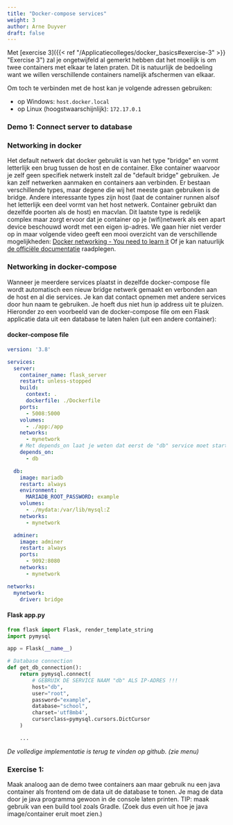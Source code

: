 ```yaml
---
title: "Docker-compose services"
weight: 3
author: Arne Duyver
draft: false
---
```


Met [exercise 3]({{< ref "/Applicatiecolleges/docker_basics#exercise-3" >}} "Exercise 3") zal je ongetwijfeld al gemerkt hebben dat het moeilijk is om twee containers met elkaar te laten praten. Dit is natuurlijk de bedoeling want we willen verschillende containers namelijk afschermen van elkaar. 

Om toch te verbinden met de host kan je volgende adressen gebruiken:
- op Windows: `host.docker.local`
- op Linux (hoogstwaarschijnlijk): `172.17.0.1`

### Demo 1: Connect server to database

### Networking in docker
Het default netwerk dat docker gebruikt is van het type "bridge" en vormt letterlijk een brug tussen de host en de container. Elke container waarvoor je zelf geen specifiek netwerk instelt zal de "default bridge" gebruiken. Je kan zelf netwerken aanmaken en containers aan verbinden. Er bestaan verschillende types, maar degene die wij het meeste gaan gebruiken is de bridge. Andere interessante types zijn host (laat de container runnen alsof het letterlijk een deel vormt van het host netwerk. Container gebruikt dan dezelfde poorten als de host) en macvlan. Dit laatste type is redelijk complex maar zorgt ervoor dat je container op je (wifi)netwerk als een apart device beschouwd wordt met een eigen ip-adres. We gaan hier niet verder op in maar volgende video geeft een mooi overzicht van de verschillende mogelijkheden: [Docker networking - You need to learn it](https://www.youtube.com/watch?v=bKFMS5C4CG0)
Of je kan natuurlijk [de officiële documentatie](https://docs.docker.com/engine/network/) raadplegen.

### Networking in docker-compose
Wanneer je meerdere services plaatst in dezelfde docker-compose file wordt automatisch een nieuw bridge netwerk gemaakt en verbonden aan de host en al die services. Je kan dat contact opnemen met andere services door hun naam te gebruiken. Je hoeft dus niet hun ip address uit te pluizen. Hieronder zo een voorbeeld van de docker-compose file om een Flask applicatie data uit een database te laten halen (uit een andere container):

#### docker-compose file
```yml
version: '3.8'

services:
  server:
    container_name: flask_server
    restart: unless-stopped
    build:
      context: .
      dockerfile: ./Dockerfile
    ports:
      - 5008:5000
    volumes:
      - ./app:/app
    networks:
      - mynetwork
    # Met depends_on laat je weten dat eerst de "db" service moet starten omdat een deel/delen van deze container moeten communiceren met die service
    depends_on:
      - db

  db:
    image: mariadb
    restart: always
    environment:
      MARIADB_ROOT_PASSWORD: example
    volumes:
      - ./mydata:/var/lib/mysql:Z
    networks:
      - mynetwork

  adminer:
    image: adminer
    restart: always
    ports:
      - 9092:8080
    networks:
      - mynetwork

networks:
  mynetwork:
    driver: bridge
```
#### Flask app.py
```python
from flask import Flask, render_template_string
import pymysql

app = Flask(__name__)

# Database connection
def get_db_connection():
    return pymysql.connect(
        # GEBRUIK DE SERVICE NAAM "db" ALS IP-ADRES !!!
        host="db",
        user="root",
        password="example",
        database="school",
        charset='utf8mb4',
        cursorclass=pymysql.cursors.DictCursor
    )

    ...
```

_De volledige implementatie is terug te vinden op github. (zie menu)_



### Exercise 1: 
Maak analoog aan de demo twee containers aan maar gebruik nu een java container als frontend om de data uit de database te tonen. Je mag de data door je java programma gewoon in de console laten printen. TIP: maak gebruik van een build tool zoals Gradle. (Zoek dus even uit hoe je java image/container eruit moet zien.)
